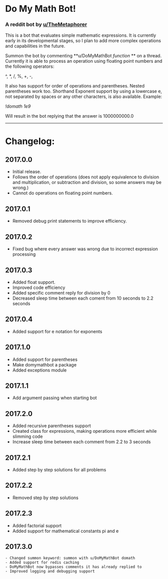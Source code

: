# Do My Math Bot!

### A reddit bot by [u/TheMetaphorer](http://reddit.com/u/TheMetaphorer)

This is a bot that evaluates simple mathematic expressions. It is currently early 
in its developmental stages, so I plan to add more complex operations and capabilities
in the future. 

Summon the bot by commenting **u/DoMyMathBot *function* ** on a thread. Currently it is able to process an operation using floating point numbers and the following operators:

^, *, /, %, +, -,

It also has support for order of operations and parentheses. Nested parentheses work too. 
Shorthand Exponent support by using a lowercase e, not separated by spaces or any other characters, is also available. Example:

*!domath 1e9*

Will result in the bot replying that the answer is 1000000000.0 

----

# Changelog:

## 2017.0.0
- Initial release.
- Follows the order of operations (does not apply equivalence to division and multiplication, or subtraction and division, so some answers may be wrong.)
- Cannot do operations on floating point numbers.

## 2017.0.1
- Removed debug print statements to improve efficiency.

## 2017.0.2
 - Fixed bug where every answer was wrong due to incorrect expression processing


## 2017.0.3
 - Added float support.
 - Improved code efficiency
 - Added specific comment reply for division by 0
 - Decreased sleep time between each coment from 10 seconds to 2.2 seconds

## 2017.0.4
 - Added support for e notation for exponents

## 2017.1.0
 - Added support for parentheses
 - Make domymathbot a package
 - Added exceptions module

## 2017.1.1
 - Add argument passing when starting bot

## 2017.2.0
 - Added recursive parentheses support
 - Created class for expressions, making operations more efficient while slimming code
 - Increase sleep time between each comment from 2.2 to 3 seconds

## 2017.2.1
 - Added step by step solutions for all problems

## 2017.2.2
 - Removed step by step solutions

## 2017.2.3
 - Added factorial support
 - Added support for mathematical constants pi and e

## 2017.3.0
	- Changed summon keyword: summon with u/DoMyMathBot domath
	- Added support for redis caching
	- DoMyMathBot now bypasses comments it has already replied to
	- Improved logging and debugging support